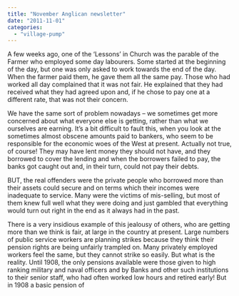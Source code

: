 ```yaml
---
title: "November Anglican newsletter"
date: "2011-11-01"
categories: 
  - "village-pump"
---
```


A few weeks ago, one of the ‘Lessons’ in Church was the parable of the Farmer who employed some day labourers. Some started at the beginning of the day, but one was only asked to work towards the end of the day. When the farmer paid them, he gave them all the same pay. Those who had worked all day complained that it was not fair. He explained that they had received what they had agreed upon and, if he chose to pay one at a different rate, that was not their concern.

We have the same sort of problem nowadays – we sometimes get more concerned about what everyone else is getting, rather than what we ourselves are earning. It’s a bit difficult to fault this, when you look at the sometimes almost obscene amounts paid to bankers, who seem to be responsible for the economic woes of the West at present. Actually not true, of course! They may have lent money they should not have, and they borrowed to cover the lending and when the borrowers failed to pay, the banks got caught out and, in their turn, could not pay their debts.

BUT, the real offenders were the private people who borrowed more than their assets could secure and on terms which their incomes were inadequate to service. Many were the victims of mis-selling, but most of them knew full well what they were doing and just gambled that everything would turn out right in the end as it always had in the past.

There is a very insidious example of this jealousy of others, who are getting more than we think is fair, at large in the country at present. Large numbers of public service workers are planning strikes because they think their pension rights are being unfairly trampled on. Many privately employed workers feel the same, but they cannot strike so easily. But what is the reality. Until 1908, the only pensions available were those given to high ranking military and naval officers and by Banks and other such institutions to their senior staff, who had often worked low hours and retired early! But in 1908 a basic pension of
